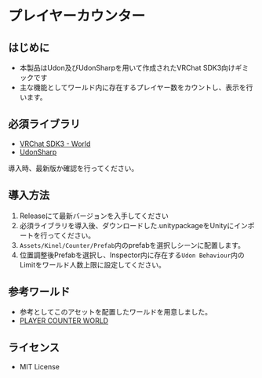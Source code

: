 # プレイヤーカウンター
## はじめに
- 本製品はUdon及びUdonSharpを用いて作成されたVRChat SDK3向けギミックです
- 主な機能としてワールド内に存在するプレイヤー数をカウントし、表示を行います。

## 必須ライブラリ
- [VRChat SDK3 - World](https://vrchat.com/home/download)
- [UdonSharp](https://github.com/MerlinVR/UdonSharp)

導入時、最新版か確認を行ってください。

## 導入方法
1. Releaseにて最新バージョンを入手してください
2. 必須ライブラリを導入後、ダウンロードした.unitypackageをUnityにインポートを行ってください。
3. ```Assets/Kinel/Counter/Prefab```内のprefabを選択しシーンに配置します。
4. 位置調整後Prefabを選択し、Inspector内に存在する```Udon Behaviour```内のLimitをワールド人数上限に設定してください。

## 参考ワールド
- 参考としてこのアセットを配置したワールドを用意しました。
- [PLAYER COUNTER WORLD](https://vrchat.com/home/world/wrld_0b78c5fb-576d-4582-a96b-dad3c17af008)

## ライセンス
- MIT License

